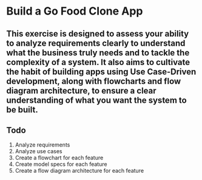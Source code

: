 # Build a Go Food Clone App

## This exercise is designed to assess your ability to analyze requirements clearly to understand what the business truly needs and to tackle the complexity of a system. It also aims to cultivate the habit of building apps using Use Case-Driven development, along with flowcharts and flow diagram architecture, to ensure a clear understanding of what you want the system to be built.

## Todo
1. Analyze requirements
2. Analyze use cases
3. Create a flowchart for each feature
4. Create model specs for each feature
5. Create a flow diagram architecture for each feature